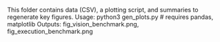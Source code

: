 This folder contains data (CSV), a plotting script, and summaries to regenerate key figures.
Usage:
  python3 gen_plots.py  # requires pandas, matplotlib
Outputs:
  fig_vision_benchmark.png, fig_execution_benchmark.png
